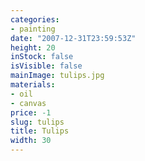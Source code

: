 ```yaml
---
categories:
- painting
date: "2007-12-31T23:59:53Z"
height: 20
inStock: false
isVisible: false
mainImage: tulips.jpg
materials:
- oil
- canvas
price: -1
slug: tulips
title: Tulips
width: 30
---
```



